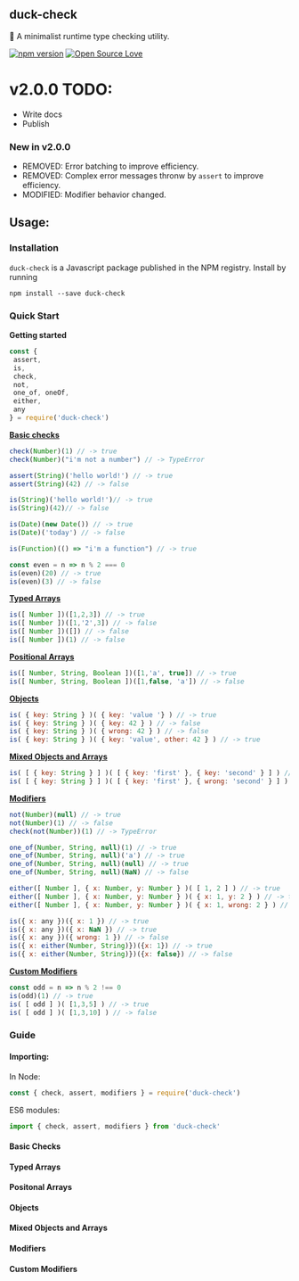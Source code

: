 ## duck-check

🦆 A minimalist runtime type checking utility.

[![npm version](https://badge.fury.io/js/duck-check.svg)](https://badge.fury.io/js/duck-check)
[![Open Source Love](https://badges.frapsoft.com/os/mit/mit.svg?v=102)](https://github.com/ellerbrock/open-source-badge/)

# v2.0.0 TODO:

- Write docs
- Publish

### New in v2.0.0
- REMOVED: Error batching to improve efficiency.
- REMOVED: Complex error messages thronw by `assert` to improve efficiency.
- MODIFIED: Modifier behavior changed. 



## Usage:
### Installation
`duck-check` is a Javascript package published in the NPM registry. Install by running
```
npm install --save duck-check
```

### Quick Start

**Getting started**

```js
const { 
 assert, 
 is, 
 check, 
 not, 
 one_of, oneOf,
 either, 
 any 
} = require('duck-check')
```

**[Basic checks](#basic-checks)**

```js
check(Number)(1) // -> true
check(Number)("i'm not a number") // -> TypeError

assert(String)('hello world!') // -> true
assert(String)(42) // -> false

is(String)('hello world!')// -> true
is(String)(42)// -> false

is(Date)(new Date()) // -> true
is(Date)('today') // -> false

is(Function)(() => "i'm a function") // -> true

const even = n => n % 2 === 0
is(even)(20) // -> true
is(even)(3) // -> false
```

**[Typed Arrays](#typed-arrays)**

```js
is([ Number ])([1,2,3]) // -> true
is([ Number ])([1,'2',3]) // -> false
is([ Number ])([]) // -> false
is([ Number ])(1) // -> false
```

**[Positional Arrays](#positional-arrays)**

```js
is([ Number, String, Boolean ])([1,'a', true]) // -> true
is([ Number, String, Boolean ])([1,false, 'a']) // -> false
```

**[Objects](#objects)**

```js
is( { key: String } )( { key: 'value '} ) // -> true
is( { key: String } )( { key: 42 } ) // -> false
is( { key: String } )( { wrong: 42 } ) // -> false
is( { key: String } )( { key: 'value', other: 42 } ) // -> true
```

**[Mixed Objects and Arrays](#midxed-objects-and-arrays)**

```js
is( [ { key: String } ] )( [ { key: 'first' }, { key: 'second' } ] ) // -> true
is( [ { key: String } ] )( [ { key: 'first' }, { wrong: 'second' } ] ) // -> false
```

**[Modifiers](#modifiers)**

```js
not(Number)(null) // -> true
not(Number)(1) // -> false
check(not(Number))(1) // -> TypeError

one_of(Number, String, null)(1) // -> true
one_of(Number, String, null)('a') // -> true
one_of(Number, String, null)(null) // -> true
one_of(Number, String, null)(NaN) // -> false

either([ Number ], { x: Number, y: Number } )( [ 1, 2 ] ) // -> true
either([ Number ], { x: Number, y: Number } )( { x: 1, y: 2 } ) // -> true
either([ Number ], { x: Number, y: Number } )( { x: 1, wrong: 2 } ) // -> false

is({ x: any })({ x: 1 }) // -> true
is({ x: any })({ x: NaN }) // -> true
is({ x: any })({ wrong: 1 }) // -> false
is({ x: either(Number, String)})({x: 1}) // -> true
is({ x: either(Number, String)})({x: false}) // -> false
```

**[Custom Modifiers](#custom-modifiers)**

```js
const odd = n => n % 2 !== 0
is(odd)(1) // -> true
is( [ odd ] )( [1,3,5] ) // -> true
is( [ odd ] )( [1,3,10] ) // -> false
```

### Guide
#### Importing:

In Node:
```js
const { check, assert, modifiers } = require('duck-check')
```

ES6 modules:

```js
import { check, assert, modifiers } from 'duck-check'
```

#### Basic Checks

#### Typed Arrays

#### Positonal Arrays

#### Objects

#### Mixed Objects and Arrays

#### Modifiers 

#### Custom Modifiers 
